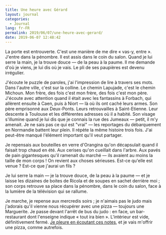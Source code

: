 ```yaml
---
title: Une heure avec Gérard
layout: journal
categories:
  - Journal
lang: fr-FR
permalink: 2019/06/07/une-heure-avec-gerard/
date: 2019-06-07 12:48:42
---
```


La porte est entrouverte. C'est une manière de me dire « vas-y, entre ». J'entre dans la pénombre. Il est assis dans le coin du salon. Quand je lui serre la main, je la trouve douce — de la peau à la paume. Il me demande d'où je viens, je lui dis où je vais. Le pli de ses paupières est devenu irrégulier.

J'écoute le puzzle de paroles, j'ai l'impression de lire à travers ses mots. Dans l'autre ville, c'est sur la colline. Le chemin Lapujade, c'est le chemin Michoun. Mon frère, des fois c'est mon frère, des fois c'est mon père. J'écoute avec attention quand il était avec les fantassins à Forbach, qui allèrent ensuite à Caen, puis à Niort — là où ils ont caché leurs armes. Son père emprisonné aux Deux-Ponts. Leurs retrouvailles à Saint-Etienne. Leur descente à Toulouse et les différentes adresses où il a habité. Son visage s'illumine quand je lui dis que je connais la rue des Jumeaux — petit, il m'y amenait. Je ne sais pas ce qui est "vrai" — les reportages du débarquement en Normandie battent leur plein. Il répète la même histoire trois fois. J'ai peut-être manqué l'élément important qu'il veut partager.

Je repensais aux bouteilles en verre d'Orangina qu'on décapsulait quand il faisait trop chaud en été. Aux cerises qu'on cueillait dans l'arbre. Aux pavés de pain gigantesques qu'il ramenait du marché — ils avaient au moins la taille de mon corps !
On revient aux choses sérieuses. Est-ce qu'elle est venue ? Est-ce que j'aurai un fils ?

Je lui serre la main — je la trouve douce, de la peau à la paume — et je laisse les dizaines de boites de Ricola et de soupes en sachet derrière moi ; son corps retrouve sa place dans la pénombre, dans le coin du salon, face à la lumière de la télévision qui se rallume.

Je marche, je repense aux mercredis soirs ; je n'aimais pas le judo mais j'adorais qu'il vienne nous récupérer avec une pizza — toujours une Marguerite. Je passe devant l'arrêt de bus du judo : en face, un bar-restaurant dont l'enseigne indique « tout ira bien ». L'intérieur est vide, définitivement fermé. [Je pleure en écoutant ces notes](https://www.youtube.com/watch?v=nwiKtjtIgiw), et je vais m'offrir une pizza, comme autrefois.